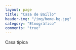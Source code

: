 ```yaml
---
layout: page
title: "Casa de Baillo"
header-img: "/img/home-bg.jpg"
category: "Etnográfico"
comments: "true"
---
```



Casa típica





